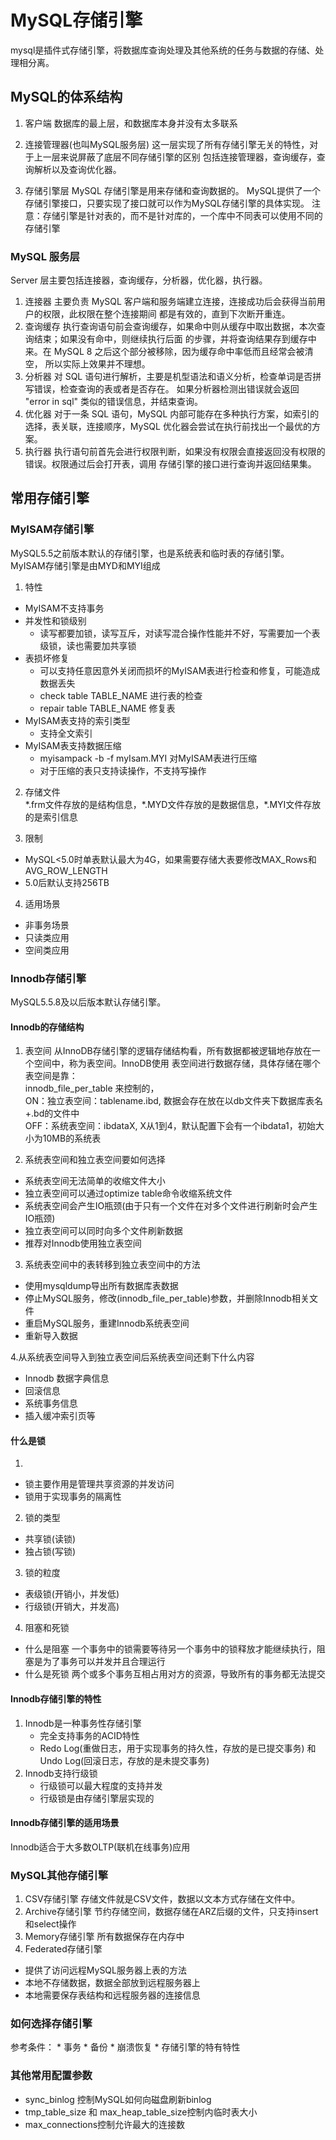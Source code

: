 # MySQL存储引擎
mysql是插件式存储引擎，将数据库查询处理及其他系统的任务与数据的存储、处理相分离。

## MySQL的体系结构
1. 客户端
数据库的最上层，和数据库本身并没有太多联系

2. 连接管理器(也叫MySQL服务层)
这一层实现了所有存储引擎无关的特性，对于上一层来说屏蔽了底层不同存储引擎的区别
包括连接管理器，查询缓存，查询解析以及查询优化器。

3. 存储引擎层
MySQL 存储引擎是用来存储和查询数据的。
MySQL提供了一个存储引擎接口，只要实现了接口就可以作为MySQL存储引擎的具体实现。
注意：存储引擎是针对表的，而不是针对库的，一个库中不同表可以使用不同的存储引擎

### MySQL 服务层
Server 层主要包括连接器，查询缓存，分析器，优化器，执行器。
1. 连接器
主要负责 MySQL 客户端和服务端建立连接，连接成功后会获得当前用户的权限，此权限在整个连接期间
都是有效的，直到下次断开重连。
2. 查询缓存
执行查询语句前会查询缓存，如果命中则从缓存中取出数据，本次查询结束；如果没有命中，则继续执行后面
的步骤，并将查询结果存到缓存中来。在 MySQL 8 之后这个部分被移除，因为缓存命中率低而且经常会被清空，
所以实际上效果并不理想。
3. 分析器
对 SQL 语句进行解析，主要是机型语法和语义分析，检查单词是否拼写错误，检查查询的表或者是否存在。
如果分析器检测出错误就会返回 "error in sql" 类似的错误信息，并结束查询。
4. 优化器
对于一条 SQL 语句，MySQL 内部可能存在多种执行方案，如索引的选择，表关联，连接顺序，MySQL 优化器会尝试在执行前找出一个最优的方案。
5. 执行器
执行语句前首先会进行权限判断，如果没有权限会直接返回没有权限的错误。权限通过后会打开表，调用
存储引擎的接口进行查询并返回结果集。

## 常用存储引擎
### MyISAM存储引擎
MySQL5.5之前版本默认的存储引擎，也是系统表和临时表的存储引擎。
MyISAM存储引擎是由MYD和MYI组成
1. 特性
* MyISAM不支持事务
* 并发性和锁级别
    * 读写都要加锁，读写互斥，对读写混合操作性能并不好，写需要加一个表级锁，读也需要加共享锁
* 表损坏修复
    * 可以支持任意因意外关闭而损坏的MyISAM表进行检查和修复，可能造成数据丢失
    * check table TABLE_NAME 进行表的检查
    * repair table TABLE_NAME 修复表
* MyISAM表支持的索引类型
    * 支持全文索引
* MyISAM表支持数据压缩
    * myisampack -b -f myIsam.MYI 对MyISAM表进行压缩
    * 对于压缩的表只支持读操作，不支持写操作
2. 存储文件  
\*.frm文件存放的是结构信息，\*.MYD文件存放的是数据信息，\*.MYI文件存放的是索引信息

3. 限制
* MySQL<5.0时单表默认最大为4G，如果需要存储大表要修改MAX_Rows和AVG_ROW_LENGTH
* 5.0后默认支持256TB

4. 适用场景
* 非事务场景
* 只读类应用
* 空间类应用

### Innodb存储引擎
MySQL5.5.8及以后版本默认存储引擎。
#### Innodb的存储结构
1. 表空间
从InnoDB存储引擎的逻辑存储结构看，所有数据都被逻辑地存放在一个空间中，称为表空间。InnoDB使用
表空间进行数据存储，具体存储在哪个表空间是靠：  
innodb_file_per_table 来控制的，   
ON：独立表空间：tablename.ibd, 数据会存在放在以db文件夹下数据库表名+.bd的文件中   
OFF：系统表空间：ibdataX, X从1到4，默认配置下会有一个ibdata1，初始大小为10MB的系统表

2. 系统表空间和独立表空间要如何选择
* 系统表空间无法简单的收缩文件大小
* 独立表空间可以通过optimize table命令收缩系统文件
* 系统表空间会产生IO瓶颈(由于只有一个文件在对多个文件进行刷新时会产生IO瓶颈)
* 独立表空间可以同时向多个文件刷新数据
* 推荐对Innodb使用独立表空间

3. 系统表空间中的表转移到独立表空间中的方法
* 使用mysqldump导出所有数据库表数据
* 停止MySQL服务，修改(innodb_file_per_table)参数，并删除Innodb相关文件
* 重启MySQL服务，重建Innodb系统表空间
* 重新导入数据

4.从系统表空间导入到独立表空间后系统表空间还剩下什么内容
* Innodb 数据字典信息
* 回滚信息
* 系统事务信息
* 插入缓冲索引页等

#### 什么是锁
1.
* 锁主要作用是管理共享资源的并发访问
* 锁用于实现事务的隔离性

2. 锁的类型
* 共享锁(读锁)
* 独占锁(写锁)

3. 锁的粒度
* 表级锁(开销小，并发低)
* 行级锁(开销大，并发高)

4. 阻塞和死锁
* 什么是阻塞
一个事务中的锁需要等待另一个事务中的锁释放才能继续执行，阻塞是为了事务可以并发并且合理运行
* 什么是死锁
两个或多个事务互相占用对方的资源，导致所有的事务都无法提交

#### Innodb存储引擎的特性
1. Innodb是一种事务性存储引擎
    * 完全支持事务的ACID特性
    * Redo Log(重做日志，用于实现事务的持久性，存放的是已提交事务) 
    和Undo Log(回滚日志，存放的是未提交事务)
2. Innodb支持行级锁
    * 行级锁可以最大程度的支持并发
    * 行级锁是由存储引擎层实现的

#### Innodb存储引擎的适用场景
 Innodb适合于大多数OLTP(联机在线事务)应用
 
### MySQL其他存储引擎
1. CSV存储引擎
存储文件就是CSV文件，数据以文本方式存储在文件中。
2. Archive存储引擎
节约存储空间，数据存储在ARZ后缀的文件，只支持insert和select操作
3. Memory存储引擎
所有数据保存在内存中
4. Federated存储引擎
* 提供了访问远程MySQL服务器上表的方法
* 本地不存储数据，数据全部放到远程服务器上
* 本地需要保存表结构和远程服务器的连接信息

### 如何选择存储引擎
参考条件：
    * 事务
    * 备份
    * 崩溃恢复
    * 存储引擎的特有特性

### 其他常用配置参数
* sync_binlog 控制MySQL如何向磁盘刷新binlog
* tmp_table_size 和 max_heap_table_size控制内临时表大小
* max_connections控制允许最大的连接数
